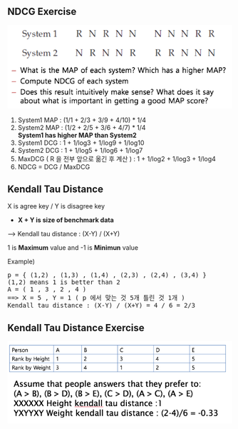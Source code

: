 NDCG Exercise
----
![test](img/NDCG_Exercise.png)

1. System1 MAP : (1/1 + 2/3 + 3/9 + 4/10) * 1/4
2. System2 MAP : (1/2 + 2/5 + 3/6 + 4/7) * 1/4<br>**System1 has higher MAP than System2**
3. System1 DCG : 1 + 1/log3 + 1/log9 + 1/log10
4. System2 DCG : 1 + 1/log5 + 1/log6 + 1/log7
5. MaxDCG ( R 을 전부 앞으로 옮긴 후 계산 ) : 1 + 1/log2 + 1/log3 + 1/log4
6. NDCG = DCG / MaxDCG

Kendall Tau Distance
----
X is agree key / Y is disagree key

- **X + Y is size of benchmark data**

--> Kendall tau distance : (X-Y) / (X+Y)

1 is **Maximum** value and -1 is **Minimun** value

Example)
<pre>
p = { (1,2) , (1,3) , (1,4) , (2,3) , (2,4) , (3,4) }
(1,2) means 1 is better than 2
A = ( 1 , 3 , 2 , 4 )
==> X = 5 , Y = 1 ( p 에서 맞는 것 5개 틀린 것 1개 )
Kendall tau distance : (X-Y) / (X+Y) = 4 / 6 = 2/3
</pre>

Kendall Tau Distance Exercise
----
![test](img/kendall_Exercise.png)